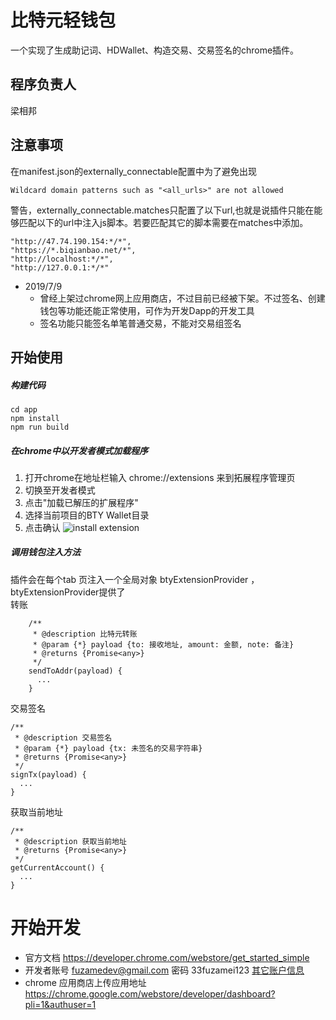 # 比特元轻钱包
一个实现了生成助记词、HDWallet、构造交易、交易签名的chrome插件。

## 程序负责人
梁相邦
## 注意事项
在manifest.json的externally_connectable配置中为了避免出现
```
Wildcard domain patterns such as "<all_urls>" are not allowed
```
警告，externally_connectable.matches只配置了以下url,也就是说插件只能在能够匹配以下的url中注入js脚本。若要匹配其它的脚本需要在matches中添加。

```
"http://47.74.190.154:*/*",
"https://*.biqianbao.net/*",
"http://localhost:*/*",
"http://127.0.0.1:*/*"
```

- 2019/7/9 
    - 曾经上架过chrome网上应用商店，不过目前已经被下架。不过签名、创建钱包等功能还能正常使用，可作为开发Dapp的开发工具
    - 签名功能只能签名单笔普通交易，不能对交易组签名

## 开始使用
##### 构建代码
```
cd app
npm install
npm run build
```
##### 在chrome中以开发者模式加载程序
1. 打开chrome在地址栏输入 chrome://extensions 来到拓展程序管理页
2. 切换至开发者模式
3. 点击"加载已解压的扩展程序"
4. 选择当前项目的BTY Wallet目录
5. 点击确认
![install extension](https://gitlab.33.cn/bityuan/wallet-in-chrome/raw/develop/extension-install.png)
##### 调用钱包注入方法
插件会在每个tab 页注入一个全局对象 btyExtensionProvider ，btyExtensionProvider提供了
<br>
转账

```
    /**
     * @description 比特元转账
     * @param {*} payload {to: 接收地址, amount: 金额, note: 备注}
     * @returns {Promise<any>}
     */
    sendToAddr(payload) {
      ...
    }
```
交易签名

```
/**
 * @description 交易签名
 * @param {*} payload {tx: 未签名的交易字符串}
 * @returns {Promise<any>}
 */
signTx(payload) {
  ...
}
```
获取当前地址

```
/**
 * @description 获取当前地址
 * @returns {Promise<any>}
 */
getCurrentAccount() {
  ...
}
```


# 开始开发

- 官方文档 https://developer.chrome.com/webstore/get_started_simple
- 开发者账号 fuzamedev@gmail.com 密码 33fuzamei123 [其它账户信息](./account-info.png)
- chrome 应用商店上传应用地址 https://chrome.google.com/webstore/developer/dashboard?pli=1&authuser=1
